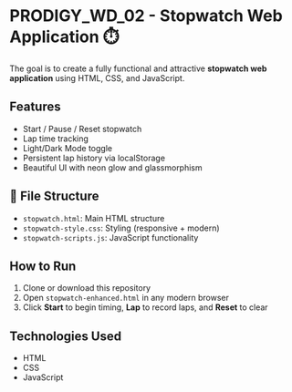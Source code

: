 # PRODIGY_WD_02 - Stopwatch Web Application ⏱️
 
The goal is to create a fully functional and attractive **stopwatch web application** using HTML, CSS, and JavaScript.

##  Features
- Start / Pause / Reset stopwatch
- Lap time tracking
- Light/Dark Mode toggle
- Persistent lap history via localStorage
- Beautiful UI with neon glow and glassmorphism

## 📁 File Structure
- `stopwatch.html`: Main HTML structure
- `stopwatch-style.css`: Styling (responsive + modern)
- `stopwatch-scripts.js`: JavaScript functionality

##  How to Run
1. Clone or download this repository
2. Open `stopwatch-enhanced.html` in any modern browser
3. Click **Start** to begin timing, **Lap** to record laps, and **Reset** to clear

##  Technologies Used
- HTML
- CSS
- JavaScript
